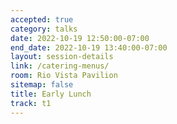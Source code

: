 ```yaml
---
accepted: true
category: talks
date: 2022-10-19 12:50:00-07:00
end_date: 2022-10-19 13:40:00-07:00
layout: session-details
link: /catering-menus/
room: Rio Vista Pavilion
sitemap: false
title: Early Lunch
track: t1
---
```

